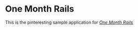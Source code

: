 # One Month Rails 

This is the pinteresting sample application for 
[*One Month Rails*](http://onemonthrails.com)

